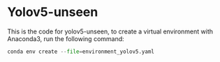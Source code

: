 # Yolov5-unseen

This is the code for yolov5-unseen, to create a virtual environment with Anaconda3, run the following command:
```python
conda env create --file=environment_yolov5.yaml
```